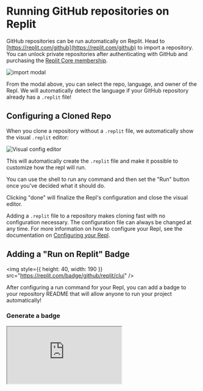 # Running GitHub repositories on Replit

GitHub repositories can be run automatically on Replit. Head to [https://replit.com/github](https://replit.com/github) to import a repository. You can unlock private repositories after authenticating with GitHub and purchasing the [Replit Core membership](https://replit.com/pricing).

![import modal](https://docimg.replit.com/images/programming-ide/running-github-repositories-replit/XOFmfO94Du.png)

From the modal above, you can select the repo, language, and owner of the Repl. We will automatically detect the language if your GitHub repository already has a `.replit` file!

## Configuring a Cloned Repo

When you clone a repository without a `.replit` file, we automatically show the visual `.replit` editor:

![Visual config editor](https://docimg.replit.com/images/programming-ide/running-github-repositories-replit/2QlSkG7YCB.png)

This will automatically create the `.replit` file and make it possible to customize how the repl will run.

You can use the shell to run any command and then set the "Run" button once you've decided what it should do.

Clicking "done" will finalize the Repl's configuration and close the visual editor.

Adding a `.replit` file to a repository makes cloning fast with no configuration necessary. The configuration file can always be changed at any time. For more information on how to configure your Repl, see the documentation on [Configuring your Repl](/programming-ide/configuring-repl).

## Adding a "Run on Replit" Badge

<img
style={{ height: 40, width: 190 }}
src="https://replit.com/badge/github/replit/clui"
/>

After configuring a run command for your Repl, you can add a badge to your repository README that will allow anyone to run your project automatically!

### Generate a badge

<iframe
  style={{ border: 0, width: '100%', height: 280 }}
  src="https://run-on-replit.util.repl.co">
</iframe>
